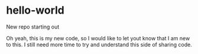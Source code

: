 # hello-world
New repo starting out

Oh yeah, this is my new code, so I would like to let yout know that I am new to this.
I still need more time to try and understand this side of sharing code.
